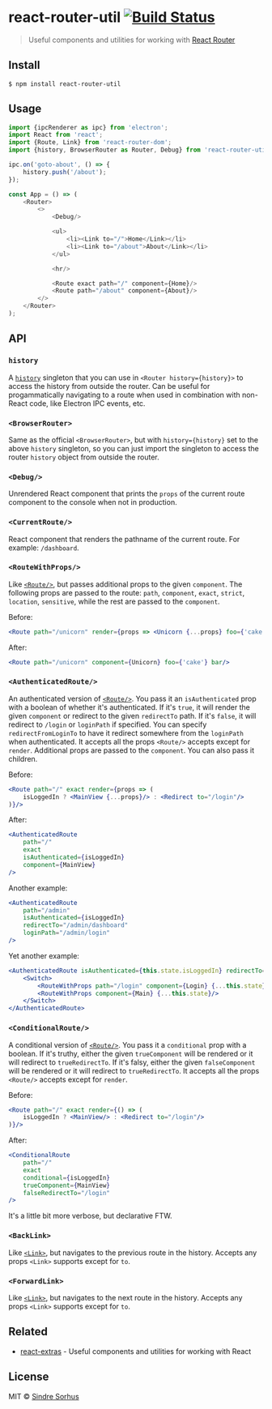 # react-router-util [![Build Status](https://travis-ci.org/sindresorhus/react-router-util.svg?branch=master)](https://travis-ci.org/sindresorhus/react-router-util)

> Useful components and utilities for working with [React Router](https://github.com/ReactTraining/react-router)


## Install

```
$ npm install react-router-util
```


## Usage

```js
import {ipcRenderer as ipc} from 'electron';
import React from 'react';
import {Route, Link} from 'react-router-dom';
import {history, BrowserRouter as Router, Debug} from 'react-router-util';

ipc.on('goto-about', () => {
	history.push('/about');
});

const App = () => (
	<Router>
		<>
			<Debug/>

			<ul>
				<li><Link to="/">Home</Link></li>
				<li><Link to="/about">About</Link></li>
			</ul>

			<hr/>

			<Route exact path="/" component={Home}/>
			<Route path="/about" component={About}/>
		</>
	</Router>
);
```


## API

### `history`

A [`history`](https://github.com/ReactTraining/react-router/blob/master/packages/react-router/docs/api/history.md) singleton that you can use in `<Router history={history}>` to access the history from outside the router. Can be useful for progammatically navigating to a route when used in combination with non-React code, like Electron IPC events, etc.

### `<BrowserRouter>`

Same as the official `<BrowserRouter>`, but with `history={history}` set to the above `history` singleton, so you can just import the singleton to access the router `history` object from outside the router.

### `<Debug/>`

Unrendered React component that prints the `props` of the current route component to the console when not in production.

### `<CurrentRoute/>`

React component that renders the pathname of the current route. For example: `/dashboard`.

### `<RouteWithProps/>`

Like [`<Route/>`](https://github.com/ReactTraining/react-router/blob/master/packages/react-router/docs/api/Route.md), but passes additional props to the given `component`. The following props are passed to the route: `path`, `component`, `exact`, `strict`, `location`, `sensitive`, while the rest are passed to the `component`.

Before:

```jsx
<Route path="/unicorn" render={props => <Unicorn {...props} foo={'cake'} bar/>}/>
```

After:

```jsx
<Route path="/unicorn" component={Unicorn} foo={'cake'} bar/>
```

### `<AuthenticatedRoute/>`

An authenticated version of [`<Route/>`](https://github.com/ReactTraining/react-router/blob/master/packages/react-router/docs/api/Route.md). You pass it an `isAuthenticated` prop with a boolean of whether it's authenticated. If it's `true`, it will render the given `component` or redirect to the given `redirectTo` path. If it's `false`, it will redirect to `/login` or `loginPath` if specified. You can specify `redirectFromLoginTo` to have it redirect somewhere from the `loginPath` when authenticated. It accepts all the props `<Route/>` accepts except for `render`. Additional props are passed to the `component`. You can also pass it children.

Before:

```jsx
<Route path="/" exact render={props => (
	isLoggedIn ? <MainView {...props}/> : <Redirect to="/login"/>
)}/>
```

After:

```jsx
<AuthenticatedRoute
	path="/"
	exact
	isAuthenticated={isLoggedIn}
	component={MainView}
/>
```

Another example:

```jsx
<AuthenticatedRoute
	path="/admin"
	isAuthenticated={isLoggedIn}
	redirectTo="/admin/dashboard"
	loginPath="/admin/login"
/>
```

Yet another example:

```jsx
<AuthenticatedRoute isAuthenticated={this.state.isLoggedIn} redirectTo="/dashboard">
	<Switch>
		<RouteWithProps path="/login" component={Login} {...this.state}/>
		<RouteWithProps component={Main} {...this.state}/>
	</Switch>
</AuthenticatedRoute>
```

### `<ConditionalRoute/>`

A conditional version of [`<Route/>`](https://github.com/ReactTraining/react-router/blob/master/packages/react-router/docs/api/Route.md). You pass it a `conditional` prop with a boolean. If it's truthy, either the given `trueComponent` will be rendered or it will redirect to `trueRedirectTo`. If it's falsy, either the given `falseComponent` will be rendered or it will redirect to `trueRedirectTo`. It accepts all the props `<Route/>` accepts except for `render`.

Before:

```jsx
<Route path="/" exact render={() => (
	isLoggedIn ? <MainView/> : <Redirect to="/login"/>
)}/>
```

After:

```jsx
<ConditionalRoute
	path="/"
	exact
	conditional={isLoggedIn}
	trueComponent={MainView}
	falseRedirectTo="/login"
/>
```

It's a little bit more verbose, but declarative FTW.

### `<BackLink>`

Like [`<Link>`](https://github.com/ReactTraining/react-router/blob/master/packages/react-router-dom/docs/api/Link.md), but navigates to the previous route in the history. Accepts any props `<Link>` supports except for `to`.

### `<ForwardLink>`

Like [`<Link>`](https://github.com/ReactTraining/react-router/blob/master/packages/react-router-dom/docs/api/Link.md), but navigates to the next route in the history. Accepts any props `<Link>` supports except for `to`.


## Related

- [react-extras](https://github.com/sindresorhus/react-extras) - Useful components and utilities for working with React


## License

MIT © [Sindre Sorhus](https://sindresorhus.com)
